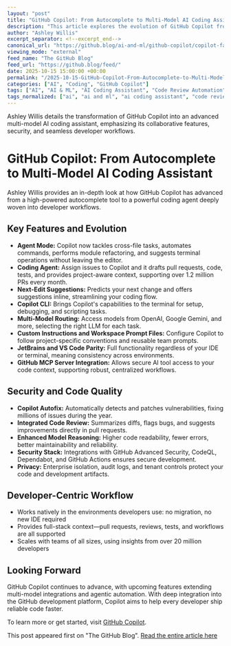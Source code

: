 ```yaml
---
layout: "post"
title: "GitHub Copilot: From Autocomplete to Multi-Model AI Coding Assistant"
description: "This article explores the evolution of GitHub Copilot from a basic code autocomplete tool to an advanced, multi-model AI agent. It highlights features such as agent mode, Copilot CLI, multi-model support, security integrations, and workflow automation, demonstrating how Copilot now offers collaborative coding, robust security, and seamless integration within developer environments."
author: "Ashley Willis"
excerpt_separator: <!--excerpt_end-->
canonical_url: "https://github.blog/ai-and-ml/github-copilot/copilot-faster-smarter-and-built-for-how-you-work-now/"
viewing_mode: "external"
feed_name: "The GitHub Blog"
feed_url: "https://github.blog/feed/"
date: 2025-10-15 15:00:00 +00:00
permalink: "/2025-10-15-GitHub-Copilot-From-Autocomplete-to-Multi-Model-AI-Coding-Assistant.html"
categories: ["AI", "Coding", "GitHub Copilot"]
tags: ["AI", "AI & ML", "AI Coding Assistant", "Code Review Automation", "Coding", "Copilot Agent Mode", "Copilot CLI", "Developer Productivity", "GitHub Copilot", "GitHub Copilot CLI", "IDE Integration", "JetBrains", "LLM", "MCP", "MCP Server", "Multi Model AI", "News", "Pull Request Automation", "VS Code"]
tags_normalized: ["ai", "ai and ml", "ai coding assistant", "code review automation", "coding", "copilot agent mode", "copilot cli", "developer productivity", "github copilot", "github copilot cli", "ide integration", "jetbrains", "llm", "mcp", "mcp server", "multi model ai", "news", "pull request automation", "vs code"]
---
```


Ashley Willis details the transformation of GitHub Copilot into an advanced multi-model AI coding assistant, emphasizing its collaborative features, security, and seamless developer workflows.<!--excerpt_end-->

# GitHub Copilot: From Autocomplete to Multi-Model AI Coding Assistant

Ashley Willis provides an in-depth look at how GitHub Copilot has advanced from a high-powered autocomplete tool to a powerful coding agent deeply woven into developer workflows.

## Key Features and Evolution

- **Agent Mode:** Copilot now tackles cross-file tasks, automates commands, performs module refactoring, and suggests terminal operations without leaving the editor.
- **Coding Agent:** Assign issues to Copilot and it drafts pull requests, code, tests, and provides project-aware context, supporting over 1.2 million PRs every month.
- **Next-Edit Suggestions:** Predicts your next change and offers suggestions inline, streamlining your coding flow.
- **Copilot CLI:** Brings Copilot's capabilities to the terminal for setup, debugging, and scripting tasks.
- **Multi-Model Routing:** Access models from OpenAI, Google Gemini, and more, selecting the right LLM for each task.
- **Custom Instructions and Workspace Prompt Files:** Configure Copilot to follow project-specific conventions and reusable team prompts.
- **JetBrains and VS Code Parity:** Full functionality regardless of your IDE or terminal, meaning consistency across environments.
- **GitHub MCP Server Integration:** Allows secure AI tool access to your code context, supporting robust, centralized workflows.

## Security and Code Quality

- **Copilot Autofix:** Automatically detects and patches vulnerabilities, fixing millions of issues during the year.
- **Integrated Code Review:** Summarizes diffs, flags bugs, and suggests improvements directly in pull requests.
- **Enhanced Model Reasoning:** Higher code readability, fewer errors, better maintainability and reliability.
- **Security Stack:** Integrations with GitHub Advanced Security, CodeQL, Dependabot, and GitHub Actions ensures secure development.
- **Privacy:** Enterprise isolation, audit logs, and tenant controls protect your code and development artifacts.

## Developer-Centric Workflow

- Works natively in the environments developers use: no migration, no new IDE required
- Provides full-stack context—pull requests, reviews, tests, and workflows are all supported
- Scales with teams of all sizes, using insights from over 20 million developers

## Looking Forward

GitHub Copilot continues to advance, with upcoming features extending multi-model integrations and agentic automation. With deep integration into the GitHub development platform, Copilot aims to help every developer ship reliable code faster.

To learn more or get started, visit [GitHub Copilot](https://github.com/features/copilot).

This post appeared first on "The GitHub Blog". [Read the entire article here](https://github.blog/ai-and-ml/github-copilot/copilot-faster-smarter-and-built-for-how-you-work-now/)

